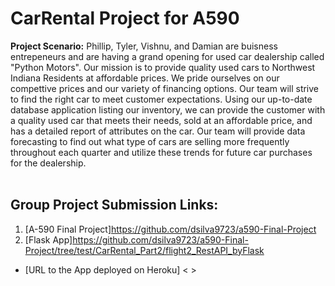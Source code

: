 # CarRental Project for A590
**Project Scenario:**
    Phillip, Tyler, Vishnu, and Damian are buisness entrepeneurs and are having a grand opening for used car dealership called "Python Motors". Our mission is to provide
    quality used cars to Northwest Indiana Residents at affordable prices. We pride ourselves on our compettive prices and our variety of financing options. Our team will strive
    to find the right car to meet customer expectations.
    Using our up-to-date database application listing our inventory, we can provide the customer with a quality used car that meets their needs, sold at an affordable price, and
    has a detailed report of attributes on the car. Our team will provide data forecasting to find out what type of cars are selling more frequently throughout each quarter and
    utilize these trends for future car purchases for the dealership.<br><br>
 ## Group Project Submission Links:<br>
 1. [A-590 Final Project]<https://github.com/dsilva9723/a590-Final-Project><br>
 2. [Flask App]<https://github.com/dsilva9723/a590-Final-Project/tree/test/CarRental_Part2/flight2_RestAPI_byFlask><br>
 - [URL to the App deployed on Heroku] < ><br>
